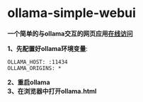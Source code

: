 # ollama-simple-webui
**一个简单的与ollama交互的网页应用[在线访问](https://joburgess.github.io/ollama-simple-webui/ollama.html)**  

**1、先配置好ollama环境变量**:
```
OLLAMA_HOST: :11434
OLLAMA_ORIGINS: *
```
**2、重启ollama**  
**3、在浏览器中打开ollama.html**
